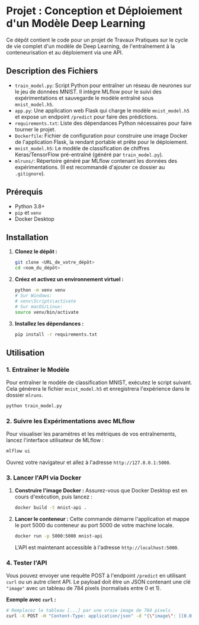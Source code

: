 # Projet : Conception et Déploiement d'un Modèle Deep Learning

Ce dépôt contient le code pour un projet de Travaux Pratiques sur le cycle de vie complet d'un modèle de Deep Learning, de l'entraînement à la conteneurisation et au déploiement via une API.

## Description des Fichiers

-   `train_model.py`: Script Python pour entraîner un réseau de neurones sur le jeu de données MNIST. Il intègre MLflow pour le suivi des expérimentations et sauvegarde le modèle entraîné sous `mnist_model.h5`.
-   `app.py`: Une application web Flask qui charge le modèle `mnist_model.h5` et expose un endpoint `/predict` pour faire des prédictions.
-   `requirements.txt`: Liste des dépendances Python nécessaires pour faire tourner le projet.
-   `Dockerfile`: Fichier de configuration pour construire une image Docker de l'application Flask, la rendant portable et prête pour le déploiement.
-   `mnist_model.h5`: Le modèle de classification de chiffres Keras/TensorFlow pré-entraîné (généré par `train_model.py`).
-   `mlruns/`: Répertoire généré par MLflow contenant les données des expérimentations. (Il est recommandé d'ajouter ce dossier au `.gitignore`).

## Prérequis

-   Python 3.8+
-   `pip` et `venv`
-   Docker Desktop

## Installation

1.  **Clonez le dépôt :**
    ```bash
    git clone <URL_de_votre_dépôt>
    cd <nom_du_dépôt>
    ```

2.  **Créez et activez un environnement virtuel :**
    ```bash
    python -m venv venv
    # Sur Windows:
    # venv\Scripts\activate
    # Sur macOS/Linux:
    source venv/bin/activate
    ```

3.  **Installez les dépendances :**
    ```bash
    pip install -r requirements.txt
    ```

## Utilisation

### 1. Entraîner le Modèle

Pour entraîner le modèle de classification MNIST, exécutez le script suivant. Cela générera le fichier `mnist_model.h5` et enregistrera l'expérience dans le dossier `mlruns`.

```bash
python train_model.py
```

### 2. Suivre les Expérimentations avec MLflow

Pour visualiser les paramètres et les métriques de vos entraînements, lancez l'interface utilisateur de MLflow :

```bash
mlflow ui
```

Ouvrez votre navigateur et allez à l'adresse `http://127.0.0.1:5000`.

### 3. Lancer l'API via Docker

1.  **Construire l'image Docker :**
    Assurez-vous que Docker Desktop est en cours d'exécution, puis lancez :
    ```bash
    docker build -t mnist-api .
    ```

2.  **Lancer le conteneur :**
    Cette commande démarre l'application et mappe le port 5000 du conteneur au port 5000 de votre machine locale.
    ```bash
    docker run -p 5000:5000 mnist-api
    ```
    L'API est maintenant accessible à l'adresse `http://localhost:5000`.

### 4. Tester l'API

Vous pouvez envoyer une requête POST à l'endpoint `/predict` en utilisant `curl` ou un autre client API. Le payload doit être un JSON contenant une clé `"image"` avec un tableau de 784 pixels (normalisés entre 0 et 1).

**Exemple avec `curl` :**
```bash
# Remplacez le tableau [...] par une vraie image de 784 pixels
curl -X POST -H "Content-Type: application/json" -d "{\"image\": [[0.0, 0.0, ..., 0.9, 0.1, ... 0.0]]}" http://localhost:5000/predict
```